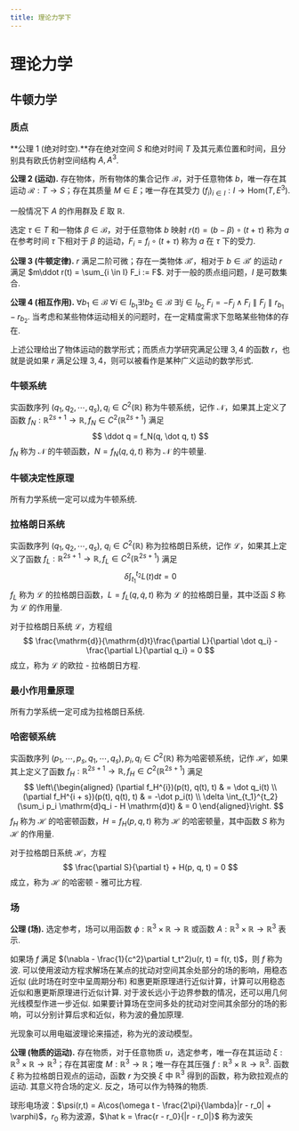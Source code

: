 ```yaml
---
title: 理论力学下
---
```


# 理论力学

## 牛顿力学

### 质点

**公理 1 (绝对时空).**存在绝对空间 $S$ 和绝对时间 $T$ 及其元素位置和时间，且分别具有欧氏仿射空间结构 $A, A^3$. 

**公理 2 (运动).** 存在物体，所有物体的集合记作 $\mathscr{B}$，对于任意物体 $b$，唯一存在其运动 $\mathcal{R} : T \to S$；存在其质量 $M \in E$；唯一存在其受力 $(f_i)_{i \in I} : I \to \mathrm{Hom}(T, E^3)$. 

一般情况下 $A$ 的作用群及 $E$ 取 $\mathbb{R}$. 

选定 $\tau \in T$ 和一物体 $\beta \in \mathscr{B}$，对于任意物体 $b$ 映射 $r(t) = (b - \beta) \circ (t + \tau)$ 称为 $a$ 在参考时间 $\tau$ 下相对于 $\beta$ 的运动，$F_i = f_i \circ (t + \tau)$ 称为 $a$ 在 $\tau$ 下的受力. 

**公理 3 (牛顿定律).** $r$ 满足二阶可微；存在一类物体 $\mathscr{B}'$，相对于 $b \in \mathscr{B}'$ 的运动 $r$ 满足 $m\ddot r(t) = \sum_{i \in I} F_i := F$. 对于一般的质点组问题，$I$ 是可数集合.

**公理 4 (相互作用).** $\forall b_1 \in \mathscr{B} \ \forall i \in I_{b_1} \exists! b_2 \in \mathscr{B} \ \exists! j \in I_{b_2} \ F_i = - F_j \wedge F_i \parallel F_j \parallel r_{b_1} - r_{b_2}$. 当考虑和某些物体运动相关的问题时，在一定精度需求下忽略某些物体的存在.

上述公理给出了物体运动的数学形式；而质点力学研究满足公理 $3, 4$ 的函数 $r$，也就是说如果 $r$ 满足公理 $3, 4$，则可以被看作是某种广义运动的数学形式.

### 牛顿系统

实函数序列 $(q_1, q_2, \cdots, q_s), q_i \in C^2(\mathbb{R})$ 称为牛顿系统，记作 $\mathscr{N}$，如果其上定义了函数 $f_N : \mathbb{R}^{2s + 1} \to \mathbb{R}, f_N \in C^2(\mathbb{R}^{2s + 1})$ 满足
$$
\ddot q = f_N(q, \dot q, t)
$$
$f_N$ 称为 $\mathscr{N}$ 的牛顿函数，$N = f_N(q, \dot q, t)$ 称为 $\mathscr{N}$ 的牛顿量.

### 牛顿决定性原理

所有力学系统一定可以成为牛顿系统.

### 拉格朗日系统

实函数序列 $(q_1, q_2, \cdots, q_s),\ q_i \in C^2(\mathbb{R})$ 称为拉格朗日系统，记作 $\mathscr{L}$，如果其上定义了函数 $f_L : \mathbb{R}^{2s + 1} \to \mathbb{R}, f_L \in C^2(\mathbb{R}^{2s + 1})$ 满足
$$
\delta \int_{t_1}^{t_2} L(t) \mathrm{d}t = 0
$$
$f_L$ 称为 $\mathscr{L}$ 的拉格朗日函数，$L = f_L(q, \dot q, t)$ 称为 $\mathscr{L}$ 的拉格朗日量，其中泛函 $S$ 称为 $\mathscr{L}$ 的作用量.

对于拉格朗日系统 $\mathscr{L}$，方程组
$$
\frac{\mathrm{d}}{\mathrm{d}t}\frac{\partial L}{\partial \dot q_i} - \frac{\partial L}{\partial q_i} = 0
$$
成立，称为 $\mathscr{L}$ 的欧拉 - 拉格朗日方程.

### 最小作用量原理

所有力学系统一定可成为拉格朗日系统.

### 哈密顿系统

实函数序列 $(p_1, \cdots, p_s, q_1, \cdots, q_s), p_i, q_i \in C^2(\mathbb{R})$ 称为哈密顿系统，记作 $\mathscr{H}$，如果其上定义了函数 $f_H : \mathbb{R}^{2s + 1} \to \mathbb{R}, f_H \in C^2(\mathbb{R}^{2s + 1})$ 满足
$$
\left\{\begin{aligned}
(\partial f_H^{i})(p(t), q(t), t) & = \dot q_i(t) \\
(\partial f_H^{i + s})(p(t), q(t), t) & = -\dot p_i(t) \\
\delta \int_{t_1}^{t_2} (\sum_i p_i \mathrm{d}q_i - H \mathrm{d}t) & = 0
\end{aligned}\right.
$$
$f_H$ 称为 $\mathscr{H}$ 的哈密顿函数，$H = f_H(p, q, t)$ 称为 $\mathscr{H}$ 的哈密顿量，其中函数 $S$ 称为 $\mathscr{H}$ 的作用量.

对于拉格朗日系统 $\mathscr{H}$，方程
$$
\frac{\partial S}{\partial t} + H(p, q, t) = 0
$$
成立，称为 $\mathscr{H}$ 的哈密顿 - 雅可比方程.

### 场

**公理 (场).** 选定参考，场可以用函数 $\phi : \mathbb{R}^3 \times \mathbb{R} \to \mathbb{R}$ 或函数 $A : \mathbb{R}^3 \times \mathbb{R} \to \mathbb{R}^3$ 表示.

如果场 $f$ 满足 $(\nabla - \frac{1}{c^2}\partial t_t^2)u(r, t) = f(r, t)$，则 $f$ 称为波. 可以使用波动方程求解场在某点的扰动对空间其余处部分的场的影响，用稳态近似 (此时场在时空中呈周期分布) 和惠更斯原理进行近似计算，计算可以用稳态近似和惠更斯原理进行近似计算. 对于波长远小于边界参数的情况，还可以用几何光线模型作进一步近似. 如果要计算场在空间多处的扰动对空间其余部分的场的影响，可以分别计算后求和近似，称为波的叠加原理. 

光现象可以用电磁波理论来描述，称为光的波动模型。

**公理 (物质的运动).** 存在物质，对于任意物质 $u$，选定参考，唯一存在其运动 $\xi : \mathbb{R}^3 \times \mathbb{R} \to \mathbb{R}^3$；存在其密度 $M : \mathbb{R}^3 \to \mathbb{R}$；唯一存在其压强 $f : \mathbb{R}^3 \times \mathbb{R} \to \mathbb{R}^3$. 函数 $\xi$ 称为拉格朗日观点的运动，函数 $r$ 为交换 $\xi$ 中 $\mathbb{R}^3$ 得到的函数，称为欧拉观点的运动. 其意义符合场的定义. 反之，场可以作为特殊的物质.





球形电场波：$\psi(r,t) = A\cos(\omega t - \frac{2\pi}{\lambda}|r - r_0| + \varphi)$，$r_0$ 称为波源，$\hat k = \frac{r - r_0}{|r - r_0|}$ 称为波矢

